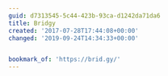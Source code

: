 ```yaml
---
guid: d7313545-5c44-423b-93ca-d1242da71da6
title: Bridgy
created: '2017-07-28T17:44:08+00:00'
changed: '2019-09-24T14:34:33+00:00'


bookmark_of: 'https://brid.gy/'
---
```




